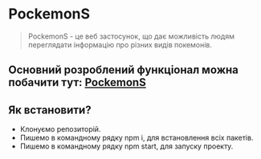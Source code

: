 # PockemonS

> PockemonS - це веб застосунок, що дає можливість людям переглядати інформацію про різних видів покемонів.

## **Основний розроблений функціонал можна побачити тут:** [PockemonS](https://prixrak.github.io/)

## **Як встановити?**
* Клонуємо репозиторій.
* Пишемо в командному рядку npm i, для встановлення всіх пакетів.
* Пишемо в командному рядку npm start, для запуску проекту.

